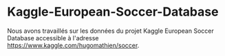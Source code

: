 # Kaggle-European-Soccer-Database
Nous avons travaillés sur les données du projet Kaggle European Soccer Database accessible à l'adresse https://www.kaggle.com/hugomathien/soccer.
